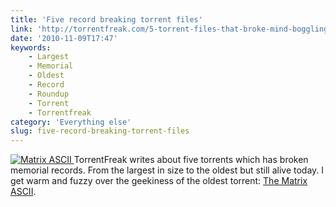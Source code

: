 ```yaml
---
title: 'Five record breaking torrent files'
link: 'http://torrentfreak.com/5-torrent-files-that-broke-mind-boggling-records-101107/'
date: '2010-11-09T17:47'
keywords:
    - Largest
    - Memorial
    - Oldest
    - Record
    - Roundup
    - Torrent
    - Torrentfreak
category: 'Everything else'
slug: five-record-breaking-torrent-files
---
```


[ ![](http://torrentfreak.com/images/matrix%20ascii%20small.gif "Matrix ASCII") ](http://torrentfreak.com/5-torrent-files-that-broke-mind-boggling-records-101107/) TorrentFreak writes about five torrents which has broken memorial records. From the largest in size to the oldest but still alive today. I get warm and fuzzy over the geekiness of the oldest torrent: [The Matrix ASCII](http://onyx.chattanoogastate.edu/~jack/matrix/).
